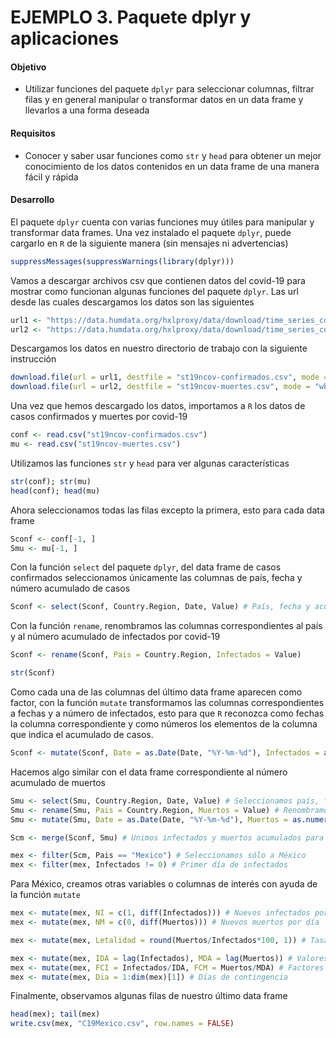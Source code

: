 # EJEMPLO 3. Paquete dplyr y aplicaciones

#### Objetivo

- Utilizar funciones del paquete `dplyr` para seleccionar columnas, filtrar filas y en general manipular o transformar datos en un data frame y llevarlos a una forma deseada

#### Requisitos

- Conocer y saber usar funciones como `str` y `head` para obtener un mejor conocimiento de los datos contenidos en un data frame de una manera fácil y rápida

#### Desarrollo

El paquete `dplyr` cuenta con varias funciones muy útiles para manipular y transformar data frames. Una vez instalado el paquete `dplyr`, puede cargarlo en `R` de la siguiente manera (sin mensajes ni advertencias)

```R
suppressMessages(suppressWarnings(library(dplyr)))
```

Vamos a descargar archivos csv que contienen datos del covid-19 para mostrar como funcionan algunas funciones del paquete `dplyr`. Las url desde las cuales descargamos los datos son las siguientes

```R
url1 <- "https://data.humdata.org/hxlproxy/data/download/time_series_covid19_confirmed_global_narrow.csv?dest=data_edit&filter01=explode&explode-header-att01=date&explode-value-att01=value&filter02=rename&rename-oldtag02=%23affected%2Bdate&rename-newtag02=%23date&rename-header02=Date&filter03=rename&rename-oldtag03=%23affected%2Bvalue&rename-newtag03=%23affected%2Binfected%2Bvalue%2Bnum&rename-header03=Value&filter04=clean&clean-date-tags04=%23date&filter05=sort&sort-tags05=%23date&sort-reverse05=on&filter06=sort&sort-tags06=%23country%2Bname%2C%23adm1%2Bname&tagger-match-all=on&tagger-default-tag=%23affected%2Blabel&tagger-01-header=province%2Fstate&tagger-01-tag=%23adm1%2Bname&tagger-02-header=country%2Fregion&tagger-02-tag=%23country%2Bname&tagger-03-header=lat&tagger-03-tag=%23geo%2Blat&tagger-04-header=long&tagger-04-tag=%23geo%2Blon&header-row=1&url=https%3A%2F%2Fraw.githubusercontent.com%2FCSSEGISandData%2FCOVID-19%2Fmaster%2Fcsse_covid_19_data%2Fcsse_covid_19_time_series%2Ftime_series_covid19_confirmed_global.csv"
url2 <- "https://data.humdata.org/hxlproxy/data/download/time_series_covid19_deaths_global_narrow.csv?dest=data_edit&filter01=explode&explode-header-att01=date&explode-value-att01=value&filter02=rename&rename-oldtag02=%23affected%2Bdate&rename-newtag02=%23date&rename-header02=Date&filter03=rename&rename-oldtag03=%23affected%2Bvalue&rename-newtag03=%23affected%2Binfected%2Bvalue%2Bnum&rename-header03=Value&filter04=clean&clean-date-tags04=%23date&filter05=sort&sort-tags05=%23date&sort-reverse05=on&filter06=sort&sort-tags06=%23country%2Bname%2C%23adm1%2Bname&tagger-match-all=on&tagger-default-tag=%23affected%2Blabel&tagger-01-header=province%2Fstate&tagger-01-tag=%23adm1%2Bname&tagger-02-header=country%2Fregion&tagger-02-tag=%23country%2Bname&tagger-03-header=lat&tagger-03-tag=%23geo%2Blat&tagger-04-header=long&tagger-04-tag=%23geo%2Blon&header-row=1&url=https%3A%2F%2Fraw.githubusercontent.com%2FCSSEGISandData%2FCOVID-19%2Fmaster%2Fcsse_covid_19_data%2Fcsse_covid_19_time_series%2Ftime_series_covid19_deaths_global.csv"
```

Descargamos los datos en nuestro directorio de trabajo con la siguiente instrucción

```R
download.file(url = url1, destfile = "st19ncov-confirmados.csv", mode = "wb")
download.file(url = url2, destfile = "st19ncov-muertes.csv", mode = "wb")
```

Una vez que hemos descargado los datos, importamos a `R` los datos de casos confirmados y muertes por covid-19

```R
conf <- read.csv("st19ncov-confirmados.csv")
mu <- read.csv("st19ncov-muertes.csv")
```

Utilizamos las funciones `str` y `head` para ver algunas características

```R
str(conf); str(mu)
head(conf); head(mu)
```

Ahora seleccionamos todas las filas excepto la primera, esto para cada data frame

```R
Sconf <- conf[-1, ]
Smu <- mu[-1, ]
```

Con la función `select` del paquete `dplyr`, del data frame de casos confirmados seleccionamos únicamente las columnas de país, fecha y número acumulado de casos

```R
Sconf <- select(Sconf, Country.Region, Date, Value) # País, fecha y acumulado de infectados
```

Con la función `rename`, renombramos las columnas correspondientes al país y al número acumulado de infectados por covid-19

```R
Sconf <- rename(Sconf, Pais = Country.Region, Infectados = Value)
```

```R
str(Sconf)
```

Como cada una de las columnas del último data frame aparecen como factor, con la función `mutate` transformamos las columnas correspondientes a fechas y a número de infectados, esto para que `R` reconozca como fechas la columna correspondiente y como números los elementos de la columna que indica el acumulado de casos.

```R
Sconf <- mutate(Sconf, Date = as.Date(Date, "%Y-%m-%d"), Infectados = as.numeric(Infectados)) 
```

Hacemos algo similar con el data frame correspondiente al número acumulado de muertos

```R
Smu <- select(Smu, Country.Region, Date, Value) # Seleccionamos país, fecha y acumulado de muertos
Smu <- rename(Smu, Pais = Country.Region, Muertos = Value) # Renombramos
Smu <- mutate(Smu, Date = as.Date(Date, "%Y-%m-%d"), Muertos = as.numeric(Muertos)) 
```

```R
Scm <- merge(Sconf, Smu) # Unimos infectados y muertos acumulados para cada fecha
```

```R
mex <- filter(Scm, Pais == "Mexico") # Seleccionamos sólo a México
mex <- filter(mex, Infectados != 0) # Primer día de infectados
```

Para México, creamos otras variables o columnas de interés con ayuda de la función `mutate` 

```R
mex <- mutate(mex, NI = c(1, diff(Infectados))) # Nuevos infectados por día
mex <- mutate(mex, NM = c(0, diff(Muertos))) # Nuevos muertos por día

mex <- mutate(mex, Letalidad = round(Muertos/Infectados*100, 1)) # Tasa de letalidad

mex <- mutate(mex, IDA = lag(Infectados), MDA = lag(Muertos)) # Valores día anterior
mex <- mutate(mex, FCI = Infectados/IDA, FCM = Muertos/MDA) # Factores de Crecimiento
mex <- mutate(mex, Dia = 1:dim(mex)[1]) # Días de contingencia
```

Finalmente, observamos algunas filas de nuestro último data frame

```R
head(mex); tail(mex)
write.csv(mex, "C19Mexico.csv", row.names = FALSE)
```
